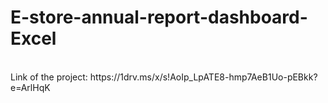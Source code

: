 # E-store-annual-report-dashboard-Excel
<br>
Link of the project: https://1drv.ms/x/s!AoIp_LpATE8-hmp7AeB1Uo-pEBkk?e=ArlHqK
